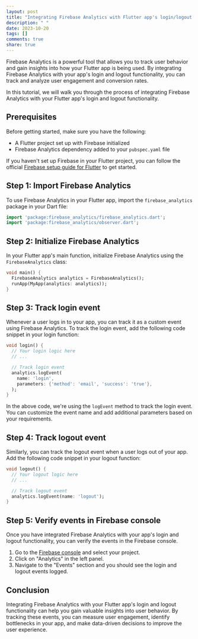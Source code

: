 ```yaml
---
layout: post
title: "Integrating Firebase Analytics with Flutter app's login/logout functionality"
description: " "
date: 2023-10-20
tags: []
comments: true
share: true
---
```


Firebase Analytics is a powerful tool that allows you to track user behavior and gain insights into how your Flutter app is being used. By integrating Firebase Analytics with your app's login and logout functionality, you can track and analyze user engagement and conversion rates.

In this tutorial, we will walk you through the process of integrating Firebase Analytics with your Flutter app's login and logout functionality.

## Prerequisites
Before getting started, make sure you have the following:

- A Flutter project set up with Firebase initialized
- Firebase Analytics dependency added to your `pubspec.yaml` file

If you haven't set up Firebase in your Flutter project, you can follow the official [Firebase setup guide for Flutter](https://firebase.flutter.dev/docs/overview/) to get started.

## Step 1: Import Firebase Analytics
To use Firebase Analytics in your Flutter app, import the `firebase_analytics` package in your Dart file:

```dart
import 'package:firebase_analytics/firebase_analytics.dart';
import 'package:firebase_analytics/observer.dart';
```

## Step 2: Initialize Firebase Analytics
In your Flutter app's main function, initialize Firebase Analytics using the `FirebaseAnalytics` class:

```dart
void main() {
  FirebaseAnalytics analytics = FirebaseAnalytics();
  runApp(MyApp(analytics: analytics));
}
```

## Step 3: Track login event
Whenever a user logs in to your app, you can track it as a custom event using Firebase Analytics. To track the login event, add the following code snippet in your login function:

```dart
void login() {
  // Your login logic here
  // ...

  // Track login event
  analytics.logEvent(
    name: 'login',
    parameters: {'method': 'email', 'success': 'true'},
  );
}
```

In the above code, we're using the `logEvent` method to track the login event. You can customize the event name and add additional parameters based on your requirements.

## Step 4: Track logout event
Similarly, you can track the logout event when a user logs out of your app. Add the following code snippet in your logout function:

```dart
void logout() {
  // Your logout logic here
  // ...

  // Track logout event
  analytics.logEvent(name: 'logout');
}
```

## Step 5: Verify events in Firebase console
Once you have integrated Firebase Analytics with your app's login and logout functionality, you can verify the events in the Firebase console. 

1. Go to the [Firebase console](https://console.firebase.google.com/) and select your project.
2. Click on "Analytics" in the left panel.
3. Navigate to the "Events" section and you should see the login and logout events logged.

## Conclusion
Integrating Firebase Analytics with your Flutter app's login and logout functionality can help you gain valuable insights into user behavior. By tracking these events, you can measure user engagement, identify bottlenecks in your app, and make data-driven decisions to improve the user experience.